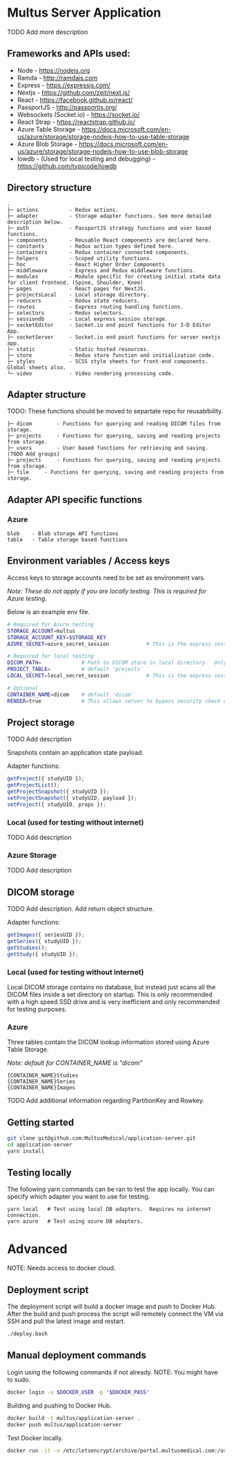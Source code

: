 # Multus Server Application

TODO Add more description

## Frameworks and APIs used:

- Node - https://nodejs.org
- Ramda - http://ramdajs.com
- Express - https://expressjs.com/
- Nextjs - https://github.com/zeit/next.js/
- React - https://facebook.github.io/react/
- PassportJS - http://passportjs.org/
- Websockets (Socket.io) - https://socket.io/
- React Strap - https://reactstrap.github.io/
- Azure Table Storage - https://docs.microsoft.com/en-us/azure/storage/storage-nodejs-how-to-use-table-storage
- Azure Blob Storage - https://docs.microsoft.com/en-us/azure/storage/storage-nodejs-how-to-use-blob-storage
- lowdb - (Used for local testing and debugging) - https://github.com/typicode/lowdb

## Directory structure

```
.
├─ actions          - Redux actions.
├─ adapter          - Storage adapter functions. See more detailed description below.
├─ auth             - PassportJS strategy functions and user based functions.
├─ components       - Reusable React components are declared here.
├─ constants        - Redux action types defined here.
├─ containers       - Redux container connected components.
├─ helpers          - Scoped utility functions.
├─ hoc              - React Higher Order Components
├─ middleware       - Express and Redux middleware functions.
├─ modules          - Module specific for creating initial state data for client frontend. (Spine, Shoulder, Knee)
├─ pages            - React pages for NextJS.
├─ projectsLocal    - Local storage directory.
├─ reducers         - Redux state reducers.
├─ routes           - Express routing handling functions.
├─ selectors        - Redux selectors.
├─ sessiondb        - Local express session storage.
├─ socketEditor     - Socket.io end point functions for 3-D Editor App.
├─ socketServer     - Socket.io end point functions for server nextjs app.
├─ static           - Static hosted resources.
├─ store            - Redux store function and initialization code.
├─ styles           - SCSS style sheets for front-end components. Global sheets also.
└─ video            - Video rendering processing code.
```

## Adapter structure

TODO: These functions should be moved to separtate repo for reusablbility.

```
├─ dicom        - Functions for querying and reading DICOM files from storage.
├─ projects     - Functions for querying, saving and reading projects from storage.
├─ users        - User based functions for retrieving and saving. (TODO Add groups)
├─ projects     - Functions for querying, saving and reading projects from storage.
├─ file     - Functions for querying, saving and reading projects from storage.
```

## Adapter API specific functions

### Azure

```
blob    - Blob storage API functions
table   - Table storage based functions
```

## Environment variables / Access keys

Access keys to storage accounts need to be set as environment vars.

_Note: These do not apply if you are locally testing. This is required for Azure testing._

Below is an example env file.

```bash
# Required for Azure testing
STORAGE_ACCOUNT=multus
STORAGE_ACCOUNT_KEY=$STORAGE_KEY
AZURE_SECRET=azure_secret_session            # This is the express session secret for azure env.

# Required for local testing
DICOM_PATH=             # Path to DICOM store in local directory.  Only used to local testing.
PROJECT_TABLE=          # default 'projects'
LOCAL_SECRET=local_secret_session            # This is the express session secret for local env.

# Optional
CONTAINER_NAME=dicom    # default 'dicom'
RENDER=true             # This allows server to bypass security check on socket.io connection.
```

## Project storage

TODO Add description

Snapshots contain an application state payload.

Adapter functions:

```javascript
getProject({ studyUID });
getProjectList();
getProjectSnapshot({ studyUID });
setProjectSnapshot({ studyUID, payload });
setProject({ studyUID, props });
```

### Local (used for testing without internet)

TODO Add description

### Azure Storage

TODO Add description

## DICOM storage

TODO Add description. Add return object structure.

Adapter functions:

```javascript
getImages({ seriesUID });
getSeries({ studyUID });
getStudies();
getStudy({ studyUID });
```

### Local (used for testing without internet)

Local DICOM storage contains no database, but instead just scans all the DICOM files inside a set directory on startup. This is only recommended with a high speed SSD drive and is very inefficient and only recommended for testing purposes.

### Azure

Three tables contain the DICOM lookup information stored using Azure Table Storage.

_Note: default for CONTAINER_NAME is "dicom"_

```
{CONTAINER_NAME}Studies
{CONTAINER_NAME}Series
{CONTAINER_NAME}Images
```

TODO Add additional information regarding PartitionKey and Rowkey.

## Getting started

```sh
git clone git@github.com:MultusMedical/application-server.git
cd application-server
yarn install
```

## Testing locally

The following yarn commands can be ran to test the app locally. You can specify which adapter you want to use for testing.

```
yarn local   # Test using local DB adapters.  Requires no internet connection.
yarn azure   # Test using azure DB adapters.
```

# Advanced

NOTE: Needs access to docker cloud.

## Deployment script

The deployment script will build a docker image and push to Docker Hub. After the build and push process the script will remotely connect the VM via SSH and pull the latest image and restart.

```bash
./deploy.bash
```

## Manual deployment commands

Login using the following commands if not already. NOTE: You might have to sudo.

```sh
docker login -u $DOCKER_USER -p "$DOCKER_PASS"
```

Building and pushing to Docker Hub.

```sh
docker build -t multus/application-server .
docker push multus/application-server
```

Test Docker locally.

```bash
docker run -it -v /etc/letsencrypt/archive/portal.multusmedical.com:/usr/certs hackexpert/application-server
```
